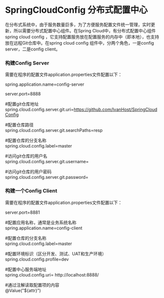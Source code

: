 # SpringCloudConfig  分布式配置中心
在分布式系统中，由于服务数量巨多，为了方便服务配置文件统一管理，实时更新，所以需要分布式配置中心组件。在Spring Cloud中，有分布式配置中心组件spring cloud config ，它支持配置服务放在配置服务的内存中（即本地），也支持放在远程Git仓库中。在spring cloud config 组件中，分两个角色，一是config server，二是config client。

### 构建Config Server
需要在程序的配置文件application.properties文件配置以下：

spring.application.name=config-server

server.port=8888

#配置git仓库地址<br>
spring.cloud.config.server.git.uri=https://github.com/IvanHost/SpringCloudConfig

#配置仓库路径<br>
spring.cloud.config.server.git.searchPaths=resp

#配置仓库的分支名称<br>
spring.cloud.config.label=master

#访问git仓库的用户名<br>
spring.cloud.config.server.git.username=

#访问git仓库的用户密码<br>
spring.cloud.config.server.git.password=


### 构建一个Config Client
需要在程序的配置文件application.properties文件配置以下：

server.port=8881

#配置应用名称，通常是业务系统名称<br>
spring.application.name=config-client

#配置仓库的分支名称<br>
spring.cloud.config.label=master

#配置环境标识（区分开发、测试、UAT和生产环境）<br>
spring.cloud.config.profile=dev

#配置中心服务端地址<br>
spring.cloud.config.uri= http://localhost:8888/

#通过注解读取配置项的内容 <br/>
@Value("${attr}")
